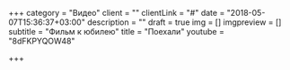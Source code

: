 +++
category = "Видео"
client = ""
clientLink = "#"
date = "2018-05-07T15:36:37+03:00"
description = ""
draft = true
img = []
imgpreview = []
subtitle = "Фильм к юбилею"
title = "Поехали"
youtube = "8dFKPYQOW48"

+++
